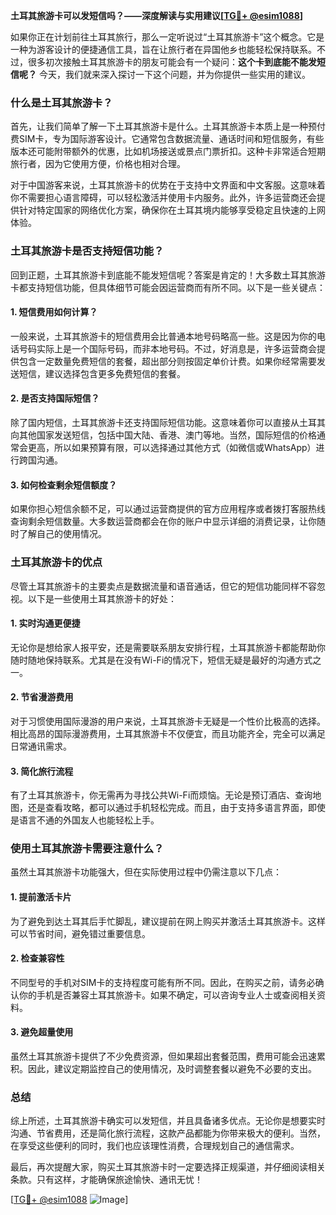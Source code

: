 **土耳其旅游卡可以发短信吗？——深度解读与实用建议[[TG💪+ @esim1088](https://t.me/s/esim1088)]**

如果你正在计划前往土耳其旅行，那么一定听说过“土耳其旅游卡”这个概念。它是一种为游客设计的便捷通信工具，旨在让旅行者在异国他乡也能轻松保持联系。不过，很多初次接触土耳其旅游卡的朋友可能会有一个疑问：**这个卡到底能不能发短信呢？** 今天，我们就来深入探讨一下这个问题，并为你提供一些实用的建议。

### 什么是土耳其旅游卡？

首先，让我们简单了解一下土耳其旅游卡是什么。土耳其旅游卡本质上是一种预付费SIM卡，专为国际游客设计。它通常包含数据流量、通话时间和短信服务，有些版本还可能附带额外的优惠，比如机场接送或景点门票折扣。这种卡非常适合短期旅行者，因为它使用方便，价格也相对合理。

对于中国游客来说，土耳其旅游卡的优势在于支持中文界面和中文客服。这意味着你不需要担心语言障碍，可以轻松激活并使用卡内服务。此外，许多运营商还会提供针对特定国家的网络优化方案，确保你在土耳其境内能够享受稳定且快速的上网体验。

### 土耳其旅游卡是否支持短信功能？

回到正题，土耳其旅游卡到底能不能发短信呢？答案是肯定的！大多数土耳其旅游卡都支持短信功能，但具体细节可能会因运营商而有所不同。以下是一些关键点：

#### 1. 短信费用如何计算？
一般来说，土耳其旅游卡的短信费用会比普通本地号码略高一些。这是因为你的电话号码实际上是一个国际号码，而非本地号码。不过，好消息是，许多运营商会提供包含一定数量免费短信的套餐，超出部分则按固定单价计费。如果你经常需要发送短信，建议选择包含更多免费短信的套餐。

#### 2. 是否支持国际短信？
除了国内短信，土耳其旅游卡还支持国际短信功能。这意味着你可以直接从土耳其向其他国家发送短信，包括中国大陆、香港、澳门等地。当然，国际短信的价格通常会更高，所以如果预算有限，可以选择通过其他方式（如微信或WhatsApp）进行跨国沟通。

#### 3. 如何检查剩余短信额度？
如果你担心短信余额不足，可以通过运营商提供的官方应用程序或者拨打客服热线查询剩余短信数量。大多数运营商都会在你的账户中显示详细的消费记录，让你随时了解自己的使用情况。

### 土耳其旅游卡的优点

尽管土耳其旅游卡的主要卖点是数据流量和语音通话，但它的短信功能同样不容忽视。以下是一些使用土耳其旅游卡的好处：

#### 1. 实时沟通更便捷
无论你是想给家人报平安，还是需要联系朋友安排行程，土耳其旅游卡都能帮助你随时随地保持联系。尤其是在没有Wi-Fi的情况下，短信无疑是最好的沟通方式之一。

#### 2. 节省漫游费用
对于习惯使用国际漫游的用户来说，土耳其旅游卡无疑是一个性价比极高的选择。相比高昂的国际漫游费用，土耳其旅游卡不仅便宜，而且功能齐全，完全可以满足日常通讯需求。

#### 3. 简化旅行流程
有了土耳其旅游卡，你无需再为寻找公共Wi-Fi而烦恼。无论是预订酒店、查询地图，还是查看攻略，都可以通过手机轻松完成。而且，由于支持多语言界面，即使是语言不通的外国友人也能轻松上手。

### 使用土耳其旅游卡需要注意什么？

虽然土耳其旅游卡功能强大，但在实际使用过程中仍需注意以下几点：

#### 1. 提前激活卡片
为了避免到达土耳其后手忙脚乱，建议提前在网上购买并激活土耳其旅游卡。这样可以节省时间，避免错过重要信息。

#### 2. 检查兼容性
不同型号的手机对SIM卡的支持程度可能有所不同。因此，在购买之前，请务必确认你的手机是否兼容土耳其旅游卡。如果不确定，可以咨询专业人士或查阅相关资料。

#### 3. 避免超量使用
虽然土耳其旅游卡提供了不少免费资源，但如果超出套餐范围，费用可能会迅速累积。因此，建议定期监控自己的使用情况，及时调整套餐以避免不必要的支出。

### 总结

综上所述，土耳其旅游卡确实可以发短信，并且具备诸多优点。无论你是想要实时沟通、节省费用，还是简化旅行流程，这款产品都能为你带来极大的便利。当然，在享受这些便利的同时，我们也应该理性消费，合理规划自己的通信需求。

最后，再次提醒大家，购买土耳其旅游卡时一定要选择正规渠道，并仔细阅读相关条款。只有这样，才能确保旅途愉快、通讯无忧！

[[TG💪+ @esim1088](https://t.me/s/esim1088) ![Image](https://i.postimg.cc/4NQfJmqS/Snipaste-2025-05-13-00-14-12.png)]